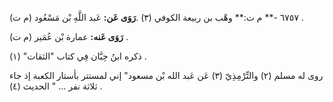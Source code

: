 ٦٧٥٧ -** م ت:** وهْب بن ربيعة الكوفي (٣) .**رَوَى عَن:** عَبد اللَّهِ بْن مَسْعُود (م ت) .

**رَوَى عَنه:** عمارة بْن عُمَير (م ت) .

ذكره ابنُ حِبَّان فِي كتاب "الثقات" (١) .

روى له مسلم (٢) والتِّرْمِذِيّ (٣) عَن عَبد الله بْن مسعود" إني لمستتر بأستار الكعبة إذ جاء ثلاثة نفر ... " الحديث (٤) .